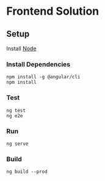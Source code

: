 # Frontend Solution

## Setup

Install [Node](https://nodejs.org/)

### Install Dependencies

```shell
npm install -g @angular/cli
npm install
```

### Test

```shell
ng test
ng e2e
```

### Run

```shell
ng serve
```

### Build

```shell
ng build --prod
```
